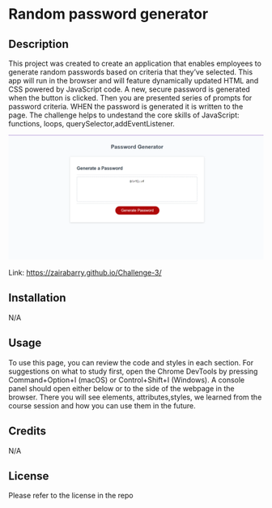 # Random password generator

## Description

This project was created to create an application that enables employees to generate random passwords based on criteria that they’ve selected. This app will run in the browser and will feature dynamically updated HTML and CSS powered by JavaScript code.
A new, secure password is generated when the button is clicked. Then you are presented series of prompts for password criteria.
WHEN the password is generated it is written to the page.
The challenge helps to undestand the core skills of JavaScript: functions, loops, querySelector,addEventListener.

![The screenshot of the page](/Screenshot%20of%20Page.png?raw=true)

Link: https://zairabarry.github.io/Challenge-3/

## Installation

N/A

## Usage

To use this page, you can review the code and styles in each section. For suggestions on what to study first, open the Chrome DevTools by pressing Command+Option+I (macOS) or Control+Shift+I (Windows). A console panel should open either below or to the side of the webpage in the browser. There you will see elements, attributes,styles, we learned from the course session and how you can use them in the future.

## Credits

N/A

## License

Please refer to the license in the repo
